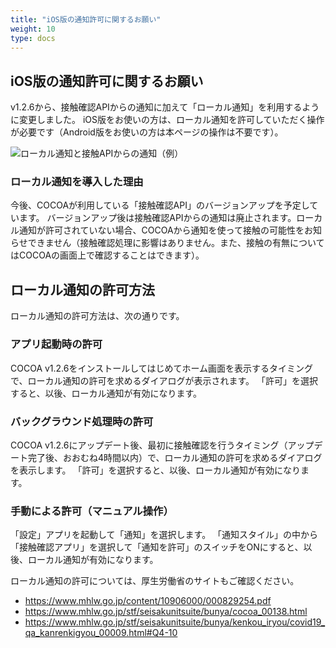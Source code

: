 ```yaml
---
title: "iOS版の通知許可に関するお願い"
weight: 10
type: docs
---
```


## iOS版の通知許可に関するお願い

v1.2.6から、接触確認APIからの通知に加えて「ローカル通知」を利用するように変更しました。
iOS版をお使いの方は、ローカル通知を許可していただく操作が必要です（Android版をお使いの方は本ページの操作は不要です）。

![ローカル通知と接触APIからの通知（例）](/cocoa/appendix/exposure_notifications.jpg)

### ローカル通知を導入した理由

今後、COCOAが利用している「接触確認API」のバージョンアップを予定しています。
バージョンアップ後は接触確認APIからの通知は廃止されます。ローカル通知が許可されていない場合、COCOAから通知を使って接触の可能性をお知らせできません（接触確認処理に影響はありません。また、接触の有無についてはCOCOAの画面上で確認することはできます）。

## ローカル通知の許可方法

ローカル通知の許可方法は、次の通りです。

### アプリ起動時の許可

COCOA v1.2.6をインストールしてはじめてホーム画面を表示するタイミングで、ローカル通知の許可を求めるダイアログが表示されます。
「許可」を選択すると、以後、ローカル通知が有効になります。

### バックグラウンド処理時の許可

COCOA v1.2.6にアップデート後、最初に接触確認を行うタイミング（アップデート完了後、おおむね4時間以内）で、ローカル通知の許可を求めるダイアログを表示します。
「許可」を選択すると、以後、ローカル通知が有効になります。

### 手動による許可（マニュアル操作）
「設定」アプリを起動して「通知」を選択します。
「通知スタイル」の中から「接触確認アプリ」を選択して「通知を許可」のスイッチをONにすると、以後、ローカル通知が有効になります。


ローカル通知の許可については、厚生労働省のサイトもご確認ください。

 * https://www.mhlw.go.jp/content/10906000/000829254.pdf
 * https://www.mhlw.go.jp/stf/seisakunitsuite/bunya/cocoa_00138.html
 * https://www.mhlw.go.jp/stf/seisakunitsuite/bunya/kenkou_iryou/covid19_qa_kanrenkigyou_00009.html#Q4-10
